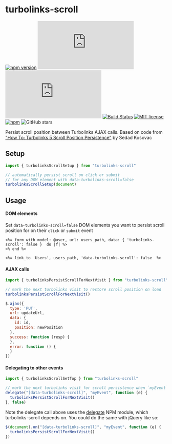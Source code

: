 # turbolinks-scroll
[![npm version](https://badge.fury.io/js/turbolinks-scroll.svg)](https://badge.fury.io/js/turbolinks-scroll) ![npm size](https://img.badgesize.io/szTheory/turbolinks-scroll/master/lib/scroll.js) ![npm size](https://img.badgesize.io/szTheory/turbolinks-scroll/master/lib/scroll.js?compression=gzip) [![Build Status](https://travis-ci.org/szTheory/turbolinks-scroll.svg?branch=master)](https://travis-ci.org/szTheory/turbolinks-scroll) [![MIT license](https://img.shields.io/badge/License-MIT-blue.svg)](https://lbesson.mit-license.org/) [![npm](https://img.shields.io/npm/dt/turbolinks-scroll)](https://www.npmjs.com/package/turbolinks-scroll) ![GitHub stars](https://img.shields.io/github/stars/szTheory/turbolinks-scroll?style=social)

Persist scroll position between Turbolinks AJAX calls. Based on code from ["How To: Turbolinks 5 Scroll Position Persistence"](https://medium.com/@kosovacsedad/how-to-turbolinks-5-scroll-position-persistence-6e4435a60b2e) by Sedad Kosovac

## Setup

```Javascript
import { turbolinksScrollSetup } from "turbolinks-scroll"

// automatically persist scroll on click or submit
// for any DOM element with data-turbolinks-scroll=false
turbolinksScrollSetup(document)
```

## Usage

#### DOM elements

Set `data-turbolinks-scroll=false` DOM elements you want to persist scroll position for on their `click` or `submit` event

```erb
<%= form_with model: @user, url: users_path, data: { 'turbolinks-scroll': false }  do |f| %>
<% end %>

<%= link_to 'Users', users_path, 'data-turbolinks-scroll': false  %>
```

#### AJAX calls

```JavaScript
import { turbolinksPersistScrollForNextVisit } from "turbolinks-scroll"

// mark the next turbolinks visit to restore scroll position on load
turbolinksPersistScrollForNextVisit()

$.ajax({
  type: 'PUT',
  url: updateUrl,
  data: {
    id: id,
    position: newPosition
  },
  success: function (resp) {
  },
  error: function () {
  }
})
```

#### Delegating to other events

```JavaScript
import { turbolinksScrollSetTop } from "turbolinks-scroll"

// mark the next turbolinks visit for scroll persistence when `myEvent` is triggered
delegate("[data-turbolinks-scroll]", "myEvent", function (e) {
  turbolinksPersistScrollForNextVisit()
}, false)
```

Note the delegate call above uses the [delegate](https://www.npmjs.com/package/delegate) NPM module, which turbolinks-scroll depends on. You could do the same with jQuery like so:

```js
$(document).on("[data-turbolinks-scroll]", "myEvent", function (e) {
  turbolinksPersistScrollForNextVisit()
})
```
